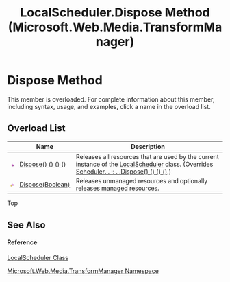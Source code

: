 ﻿---
title: LocalScheduler.Dispose Method  (Microsoft.Web.Media.TransformManager)
TOCTitle: Dispose Method
ms:assetid: Overload:Microsoft.Web.Media.TransformManager.LocalScheduler.Dispose
ms:mtpsurl: https://msdn.microsoft.com/en-us/library/microsoft.web.media.transformmanager.localscheduler.dispose(v=VS.90)
ms:contentKeyID: 35520760
ms.date: 06/14/2012
mtps_version: v=VS.90
f1_keywords:
- Microsoft.Web.Media.TransformManager.LocalScheduler.Dispose
dev_langs:
- CSharp
- JScript
- VB
- FSharp
---

# Dispose Method

This member is overloaded. For complete information about this member, including syntax, usage, and examples, click a name in the overload list.

## Overload List

<table>
<thead>
<tr class="header">
<th> </th>
<th>Name</th>
<th>Description</th>
</tr>
</thead>
<tbody>
<tr class="odd">
<td><img src="images/Dd565996.pubmethod(en-us,VS.90).gif" title="Public method" alt="Public method" /></td>
<td><a href="localscheduler-dispose-method-microsoft-web-media-transformmanager_1.md">Dispose() () () ()</a></td>
<td>Releases all resources that are used by the current instance of the <a href="localscheduler-class-microsoft-web-media-transformmanager.md">LocalScheduler</a> class. (Overrides <a href="scheduler-dispose-method-microsoft-web-media-transformmanager.md">Scheduler. . :: . .Dispose() () () ()</a>.)</td>
</tr>
<tr class="even">
<td><img src="images/Dd565996.protmethod(en-us,VS.90).gif" title="Protected method" alt="Protected method" /></td>
<td><a href="localscheduler-dispose-method-boolean-microsoft-web-media-transformmanager.md">Dispose(Boolean)</a></td>
<td>Releases unmanaged resources and optionally releases managed resources.</td>
</tr>
</tbody>
</table>


Top

## See Also

#### Reference

[LocalScheduler Class](localscheduler-class-microsoft-web-media-transformmanager.md)

[Microsoft.Web.Media.TransformManager Namespace](microsoft-web-media-transformmanager-namespace.md)

